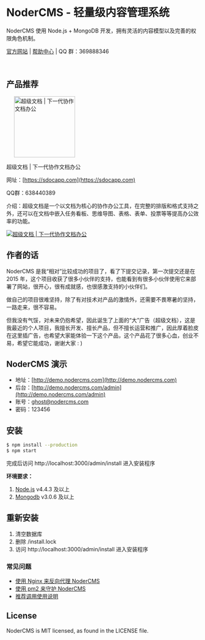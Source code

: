 # NoderCMS - 轻量级内容管理系统

NoderCMS 使用 Node.js + MongoDB 开发，拥有灵活的内容模型以及完善的权限角色机制。

[官方网站](http://www.nodercms.com) | [帮助中心](http://www.nodercms.com/help) | QQ 群：369888346

<br>

## 产品推荐

<a href="https://sdocapp.com">
<img src="https://github.com/welkinwong/nodercms/blob/master/superdocs-logo.jpg" width="160" alt="超级文档 | 下一代协作文档办公" style="margin-left: 20px" />
</a>

<br>

超级文档 | 下一代协作文档办公

网址：[https://sdocapp.com](https://sdocapp.com)

QQ群：638440389

介绍：超级文档是一个以文档为核心的协作办公工具，在完整的排版和格式支持之外，还可以在文档中嵌入任务看板、思维导图、表格、表单、投票等等提高办公效率的功能。

[![超级文档 | 下一代协作文档办公](https://github.com/welkinwong/nodercms/blob/master/superdocs-ad.png)](https://sdocapp.com)

## 作者的话

NoderCMS 是我“相对”比较成功的项目了，看了下提交记录，第一次提交还是在 2015 年，这个项目收获了很多小伙伴的支持，也能看到有很多小伙伴使用它来部署了网站，很开心，很有成就感，也很感激支持的小伙伴们。

做自己的项目很难坚持，除了有对技术对产品的激情外，还需要不畏寒暑的坚持，一路走来，很不容易。

但我没有气馁，对未来仍抱希望，因此诞生了上面的“大”广告（超级文档），这是我最近的个人项目，我擅长开发、擅长产品，但不擅长运营和推广，因此厚着脸皮在这里插广告，也希望大家能体验一下这个产品，这个产品花了很多心血，创业不易，希望它能成功，谢谢大家 : )

## NoderCMS 演示

- 地址：[http://demo.nodercms.com](http://demo.nodercms.com)
- 后台：[http://demo.nodercms.com/admin](http://demo.nodercms.com/admin)
- 账号：ghost@nodercms.com
- 密码：123456

## 安装

```bash
$ npm install --production
$ npm start
```

完成后访问 http://localhost:3000/admin/install 进入安装程序

**环境要求：**

1. [Node.js](https://www.nodejs.org) v4.4.3 及以上
2. [Mongodb](https://www.mongodb.org) v3.0.6 及以上

## 重新安装

1. 清空数据库
2. 删除 /install.lock
3. 访问 http://localhost:3000/admin/install 进入安装程序

### 常见问题

- [使用 Nginx 来反向代理 NoderCMS](http://www.nodercms.com/help/installation/shi-yong-nginx-lai-fan-xiang-dai-li-duo-ge-nodercms)
- [使用 pm2 来守护 NoderCMS](http://www.nodercms.com/help/installation/shi-yong-pm2-lai-shou-hu-nodercms)
- [推荐调用使用说明](http://www.nodercms.com/help/themes/features)

## License

NoderCMS is MIT licensed, as found in the LICENSE file.
